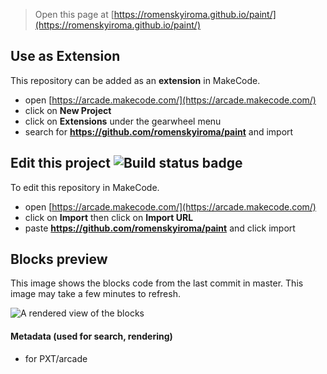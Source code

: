  


> Open this page at [https://romenskyiroma.github.io/paint/](https://romenskyiroma.github.io/paint/)

## Use as Extension

This repository can be added as an **extension** in MakeCode.

* open [https://arcade.makecode.com/](https://arcade.makecode.com/)
* click on **New Project**
* click on **Extensions** under the gearwheel menu
* search for **https://github.com/romenskyiroma/paint** and import

## Edit this project ![Build status badge](https://github.com/romenskyiroma/paint/workflows/MakeCode/badge.svg)

To edit this repository in MakeCode.

* open [https://arcade.makecode.com/](https://arcade.makecode.com/)
* click on **Import** then click on **Import URL**
* paste **https://github.com/romenskyiroma/paint** and click import

## Blocks preview

This image shows the blocks code from the last commit in master.
This image may take a few minutes to refresh.

![A rendered view of the blocks](https://github.com/romenskyiroma/paint/raw/master/.github/makecode/blocks.png)

#### Metadata (used for search, rendering)

* for PXT/arcade
<script src="https://makecode.com/gh-pages-embed.js"></script><script>makeCodeRender("{{ site.makecode.home_url }}", "{{ site.github.owner_name }}/{{ site.github.repository_name }}");</script>
